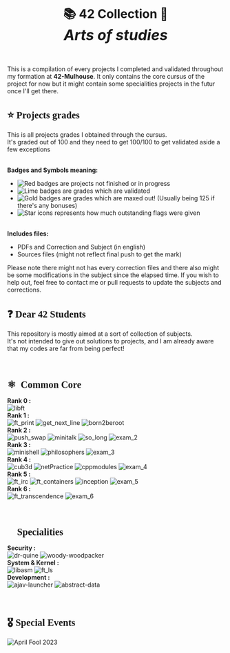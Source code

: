 <!--
	START:
	Introduction
-->

<div>
	<!-- TITLE -->
	<h1 align='center'>
		📚 <b>42 Collection</b> 📝<br>
		<i style='font-size:120%;'>Arts of studies</i>
	</h1>
	<br>
	<!-- SHORT DESCRIPTION -->
	<p>
		This is a compilation of every projects I completed and validated throughout my formation at <b>42-Mulhouse</b>. It only contains the core cursus of the project for now but it might contain some
		specialities projects in the futur once I'll get there.
	</p>
	<!-- Title -->
	<div>
		<h1 style='font-size:160%; font-family:impact'>
			⭐️	Projects grades
		</h1>
		<p>
			This is all projects grades I obtained through the cursus. <br>
			It's graded out of 100 and they need to get 100/100 to get validated aside a few exceptions
		</p>
	</div>
	<!-- SYMBOLS DEFINITION -->
	<div>
		<p>
			<br><b>Badges and Symbols meaning:</b>
			<ul>
				<li><img alt="Red badges" src="https://img.shields.io/static/v1?label=&message=Red+badges&color=critical&style=plastic"/> are projects not finished or in progress</li>
				<li><img alt="Lime badges" src="https://img.shields.io/static/v1?label=&message=Lime+badges&color=success&style=plastic"/> are grades which are validated</li>
				<li><img alt="Gold badges" src="https://img.shields.io/static/v1?label=&message=Gold+badges&color=yellow&style=plastic"/> are grades which are maxed out! (Usually being 125 if there's any bonuses)</li>
				<li><img alt="Star icons" src="https://img.shields.io/static/v1?label=%E2%98%85&message=Star+icons&color=gray&style=plastic"/> represents how much outstanding flags were given</li>
			</ul>
			<br><b>Includes files:</b>
			<ul>
				<li>PDFs and Correction and Subject (in english)</li>
				<li>Sources files (might not reflect final push to get the mark)</li>
			</ul>
			Please note there might not has every correction files and there also might be some modifications in the subject since the elapsed time. If you wish to help out, feel free to contact me or pull requests to update the subjects and corrections.
		</p>
	</div>
	<!-- FAIR WARNING -->
	<div>
		<h1 style='font-size:160%; font-family:impact'>
			❓	Dear 42 Students
		</h1>
		<p>
			This repository is mostly aimed at a sort of collection of subjects. <br>
			It's not intended to give out solutions to projects, and I am already aware that my codes are far from being perfect!
		</p>
	</div>
	<br>
<div>

<!--
	FIRST SECTION:
	Common Core
-->

<div>
	<h1 style='font-size:160%; font-family:impact'>
		⚛️ 	Common Core
	</h1>
	<p>
		<b>
			Rank 0 :
		</b><br>
			<img alt="libft" src="https://img.shields.io/static/v1?label=Libft&message=125+/+100&color=yellow&style=plastic"/>
		<br><b>
			Rank 1 :
		<br></b>
			<img alt="ft_print" src="https://img.shields.io/static/v1?label=Printf&message=100+/+100&color=success&style=plastic"/>
			<img alt="get_next_line" src="https://img.shields.io/static/v1?label=GNL&message=110+/+100&color=success&style=plastic"/>
			<img alt="born2beroot" src="https://img.shields.io/static/v1?label=Born2beroot&message=110+/+100&color=success&style=plastic"/>
		<br><b>
			Rank 2 :
		<br></b>
			<img alt="push_swap" src="https://img.shields.io/static/v1?label=Push+Swap&message=84+/+100&color=success&style=plastic"/>
			<img alt="minitalk" src="https://img.shields.io/static/v1?label=Minitalk&message=125+/+100&color=yellow&style=plastic"/>
			<img alt="so_long" src="https://img.shields.io/static/v1?label=So+Long+%E2%98%85&message=125+/+100&color=yellow&style=plastic"/>
			<img alt="exam_2" src="https://img.shields.io/static/v1?label=Exam+Rank+02&message=Validated&color=yellow&style=plastic"/>
		<br><b>
			Rank 3 :
		<br></b>
			<img alt="minishell" src="https://img.shields.io/static/v1?label=Minishell&message=97+/+100&color=success&style=plastic"/>
			<img alt="philosophers" src="https://img.shields.io/static/v1?label=Philosophers&message=100+/+100&color=success&style=plastic"/>
			<img alt="exam_3" src="https://img.shields.io/static/v1?label=Exam+Rank+03&message=Validated&color=yellow&style=plastic"/>
		<br><b>
			Rank 4 :
		<br></b>
			<img alt="cub3d" src="https://img.shields.io/static/v1?label=Cub3d&message=115+/+100&color=success&style=plastic"/>
			<img alt="netPractice" src="https://img.shields.io/static/v1?label=NetPractice&message=100+/+100&color=yellow&style=plastic"/>
			<img alt="cppmodules" src="https://img.shields.io/static/v1?label=CPP+Modules+01+to+08+%E2%98%85&message=100+/+100&color=yellow&style=plastic"/>
			<img alt="exam_4" src="https://img.shields.io/static/v1?label=Exam+Rank+04&message=Validated&color=yellow&style=plastic"/>
		<br><b>
			Rank 5 :
		<br></b>
			<img alt="ft_irc" src="https://img.shields.io/static/v1?label=IRC+%E2%98%85&message=125+/+100&color=yellow&style=plastic"/>
			<img alt="ft_containers" src="https://img.shields.io/static/v1?label=Containers+%E2%98%85&message=125+/+100&color=yellow&style=plastic"/>
			<img alt="inception" src="https://img.shields.io/static/v1?label=Inception&message=100+/+100&color=success&style=plastic"/>
			<img alt="exam_5" src="https://img.shields.io/static/v1?label=Exam+Rank+05&message=Validated&color=yellow&style=plastic"/>
		<br><b>
			Rank 6 :
		<br></b>
			<img alt="ft_transcendence" src="https://img.shields.io/static/v1?label=Transcendence+%E2%98%85%E2%98%85%E2%98%85&message=100+/+100&color=yellow&style=plastic"/>
			<img alt="exam_6" src="https://img.shields.io/static/v1?label=Exam+Rank+06&message=Validated&color=yellow&style=plastic"/>
	</p>
	<br>
</div>

<!--
	SECOND SECTION:
	Specialities
-->

<div>
	<h1 style='font-size:160%; font-family:impact'>
		🔭	Specialities
	</h1>
	<p>
		<b>
			Security :
		</b><br>
			<img alt="dr-quine" src="https://img.shields.io/static/v1?label=Dr+Quine&message=125+/+100&color=yellow&style=plastic"/>
			<img alt="woody-woodpacker" src="https://img.shields.io/static/v1?label=Woody+Woodpacker&message=In+Progres&color=red&style=plastic"/>
		<br><b>
			System & Kernel :
		</b><br>
			<img alt="libasm" src="https://img.shields.io/static/v1?label=LibASM+%E2%98%85%E2%98%85&message=125+/+100&color=yellow&style=plastic"/>
			<img alt="ft_ls" src="https://img.shields.io/static/v1?label=ft_ls+%E2%98%85&message=106+/+100&color=success&style=plastic"/>
		<br><b>
			Development :
		</b><br>
			<img alt="ajav-launcher" src="https://img.shields.io/static/v1?label=AjavLauncher&message=Waiting+Corrections&color=red&style=plastic"/>
			<img alt="abstract-data" src="https://img.shields.io/static/v1?label=Abstract+Data&message=In+Progress&color=red&style=plastic"/>
		<br>
	</p>
	<br>
</div>

<!--
	THIRD SECTION:
	Events
-->

<div>
	<h1 style='font-size:160%; font-family:impact'>
		🎖	Special Events
	</h1>
	<p>
		<img alt="April Fool 2023" src="https://img.shields.io/static/v1?label=April+Fool+2023&message=100+/+100&color=yellow&style=plastic"/>
	</p>
	<br>
</div>

